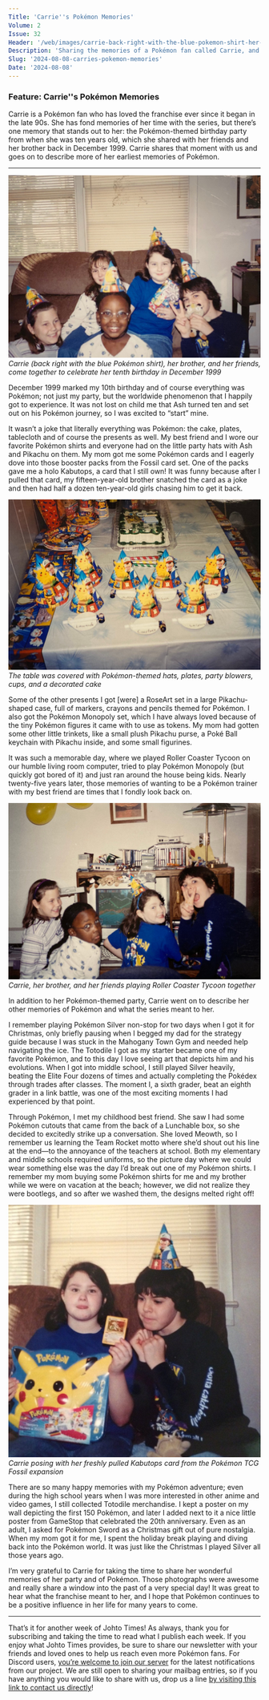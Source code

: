 ```yaml
---
Title: 'Carrie''s Pokémon Memories'
Volume: 2
Issue: 32
Header: '/web/images/carrie-back-right-with-the-blue-pokemon-shirt-her-brother-and-her-friends-come-together-to-celebrate.jpeg'
Description: 'Sharing the memories of a Pokémon fan called Carrie, and her awesome Pokémon-themed birthday party in 1999! Plus, a recap of the latest Pokémon news'
Slug: '2024-08-08-carries-pokemon-memories'
Date: '2024-08-08'
---
```

### Feature: Carrie''s Pokémon Memories
Carrie is a Pokémon fan who has loved the franchise ever since it began in the late 90s. She has fond memories of her time with the series, but there’s one memory that stands out to her: the Pokémon-themed birthday party from when she was ten years old, which she shared with her friends and her brother back in December 1999. Carrie shares that moment with us and goes on to describe more of her earliest memories of Pokémon.

* * *



[![Carrie (back right with the blue Pokémon shirt), her brother, and her friends, come together to celebrate her tenth birthday in December 1999](/web/images/carrie-back-right-with-the-blue-pokemon-shirt-her-brother-and-her-friends-come-together-to-celebrate.jpeg)](/web/images/carrie-back-right-with-the-blue-pokemon-shirt-her-brother-and-her-friends-come-together-to-celebrate.jpeg)*Carrie (back right with the blue Pokémon shirt), her brother, and her friends, come together to celebrate her tenth birthday in December 1999*



December 1999 marked my 10th birthday and of course everything was Pokémon; not just my party, but the worldwide phenomenon that I happily got to experience. It was not lost on child me that Ash turned ten and set out on his Pokémon journey, so I was excited to “start” mine.

It wasn’t a joke that literally everything was Pokémon: the cake, plates, tablecloth and of course the presents as well. My best friend and I wore our favorite Pokémon shirts and everyone had on the little party hats with Ash and Pikachu on them. My mom got me some Pokémon cards and I eagerly dove into those booster packs from the Fossil card set. One of the packs gave me a holo Kabutops, a card that I still own! It was funny because after I pulled that card, my fifteen-year-old brother snatched the card as a joke and then had half a dozen ten-year-old girls chasing him to get it back.



[![The table was covered with Pokémon-themed hats, plates, party blowers, cups, and a decorated cake](/web/images/the-table-was-covered-with-pokemon-themed-hats-plates-party-blowers-cups-and-a-decorated-cake.jpeg)](/web/images/the-table-was-covered-with-pokemon-themed-hats-plates-party-blowers-cups-and-a-decorated-cake.jpeg)*The table was covered with Pokémon-themed hats, plates, party blowers, cups, and a decorated cake*



Some of the other presents I got \[were\] a RoseArt set in a large Pikachu-shaped case, full of markers, crayons and pencils themed for Pokémon. I also got the Pokémon Monopoly set, which I have always loved because of the tiny Pokémon figures it came with to use as tokens. My mom had gotten some other little trinkets, like a small plush Pikachu purse, a Poké Ball keychain with Pikachu inside, and some small figurines.

It was such a memorable day, where we played Roller Coaster Tycoon on our humble living room computer, tried to play Pokémon Monopoly (but quickly got bored of it) and just ran around the house being kids. Nearly twenty-five years later, those memories of wanting to be a Pokémon trainer with my best friend are times that I fondly look back on.



[![Carrie, her brother, and her friends playing Roller Coaster Tycoon together](/web/images/carrie-her-brother-and-her-friends-playing-roller-coaster-tycoon-together.jpeg)](/web/images/carrie-her-brother-and-her-friends-playing-roller-coaster-tycoon-together.jpeg)*Carrie, her brother, and her friends playing Roller Coaster Tycoon together*



In addition to her Pokémon-themed party, Carrie went on to describe her other memories of Pokémon and what the series meant to her.

I remember playing Pokémon Silver non-stop for two days when I got it for Christmas, only briefly pausing when I begged my dad for the strategy guide because I was stuck in the Mahogany Town Gym and needed help navigating the ice. The Totodile I got as my starter became one of my favorite Pokémon, and to this day I love seeing art that depicts him and his evolutions. When I got into middle school, I still played Silver heavily, beating the Elite Four dozens of times and actually completing the Pokédex through trades after classes. The moment I, a sixth grader, beat an eighth grader in a link battle, was one of the most exciting moments I had experienced by that point.

Through Pokémon, I met my childhood best friend. She saw I had some Pokémon cutouts that came from the back of a Lunchable box, so she decided to excitedly strike up a conversation. She loved Meowth, so I remember us learning the Team Rocket motto where she’d shout out his line at the end—to the annoyance of the teachers at school. Both my elementary and middle schools required uniforms, so the picture day where we could wear something else was the day I’d break out one of my Pokémon shirts. I remember my mom buying some Pokémon shirts for me and my brother while we were on vacation at the beach; however, we did not realize they were bootlegs, and so after we washed them, the designs melted right off!



[![Carrie posing with her freshly pulled Kabutops card from the Pokémon TCG Fossil expansion](/web/images/carrie-posing-with-her-freshly-pulled-kabutops-card-from-the-pokemon-tcg-fossil-expansion.jpeg)](/web/images/carrie-posing-with-her-freshly-pulled-kabutops-card-from-the-pokemon-tcg-fossil-expansion.jpeg)*Carrie posing with her freshly pulled Kabutops card from the Pokémon TCG Fossil expansion*



There are so many happy memories with my Pokémon adventure; even during the high school years when I was more interested in other anime and video games, I still collected Totodile merchandise. I kept a poster on my wall depicting the first 150 Pokémon, and later I added next to it a nice little poster from GameStop that celebrated the 20th anniversary. Even as an adult, I asked for Pokémon Sword as a Christmas gift out of pure nostalgia. When my mom got it for me, I spent the holiday break playing and diving back into the Pokémon world. It was just like the Christmas I played Silver all those years ago.

I’m very grateful to Carrie for taking the time to share her wonderful memories of her party and of Pokémon. Those photographs were awesome and really share a window into the past of a very special day! It was great to hear what the franchise meant to her, and I hope that Pokémon continues to be a positive influence in her life for many years to come.

* * *

That’s it for another week of Johto Times! As always, thank you for subscribing and taking the time to read what I publish each week. If you enjoy what Johto Times provides, be sure to share our newsletter with your friends and loved ones to help us reach even more Pokémon fans. For Discord users, [you’re welcome to join our server](https://discord.gg/PHUsH8rPg2) for the latest notifications from our project. We are still open to sharing your mailbag entries, so if you have anything you would like to share with us, drop us a line [by visiting this link to contact us directly](https://johto.substack.com/s/mailbag)!